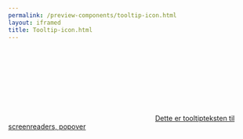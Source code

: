 ```yaml
--- 
permalink: /preview-components/tooltip-icon.html
layout: iframed 
title: Tooltip-icon.html
---
```

<div class="container py-8">
    <a href="javascript:void(0)" class="js-tooltip" role="tooltip"
        title="Dette er en hjælpetekst i en popover"><svg class="icon-svg "  focusable="true" aria-hidden="true" tabindex="-1"><use xlink:href="#help-circle-outline"></use></svg><span
            class="sr-only">Dette er tooltipteksten til screenreaders,
            popover</span></a>
</div>